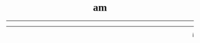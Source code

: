 <html>
<body>
<h1 align="center"><font face="impact"> am</font></h1>
<hr><hr>
<marquee> i am back</marquee>
</body>
</html>
